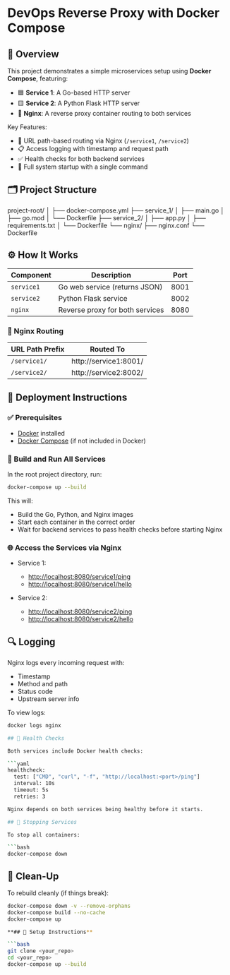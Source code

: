 # DevOps Reverse Proxy with Docker Compose

## 📌 Overview
This project demonstrates a simple microservices setup using **Docker Compose**, featuring:

- 🟦 **Service 1**: A Go-based HTTP server
- 🟨 **Service 2**: A Python Flask HTTP server
- 🔀 **Nginx**: A reverse proxy container routing to both services

Key Features:

- 🧭 URL path-based routing via Nginx (`/service1`, `/service2`)
- 📋 Access logging with timestamp and request path
- ✅ Health checks for both backend services
- 🔧 Full system startup with a single command

## 🗂️ Project Structure

project-root/
│
├── docker-compose.yml
├── service\_1/
│   ├── main.go
│   ├── go.mod
│   └── Dockerfile
├── service\_2/
│   ├── app.py
│   ├── requirements.txt
│   └── Dockerfile
└── nginx/
├── nginx.conf
└── Dockerfile

## ⚙️ How It Works

| Component   | Description                                      | Port  |
|-------------|-------------------------------------------------|--------|
| `service1`  | Go web service (returns JSON)                   | 8001   |
| `service2`  | Python Flask service                            | 8002   |
| `nginx`     | Reverse proxy for both services                 | 8080   |

### 🧭 Nginx Routing

| URL Path Prefix      | Routed To                   |
|----------------------|-----------------------------|
| `/service1/`         | http://service1:8001/       |
| `/service2/`         | http://service2:8002/       |

## 🚀 Deployment Instructions

### ✅ Prerequisites

- [Docker](https://www.docker.com/products/docker-desktop) installed
- [Docker Compose](https://docs.docker.com/compose/install/) (if not included in Docker)

### 🔨 Build and Run All Services

In the root project directory, run:

```bash
docker-compose up --build
````

This will:

* Build the Go, Python, and Nginx images
* Start each container in the correct order
* Wait for backend services to pass health checks before starting Nginx

### 🌐 Access the Services via Nginx

* Service 1:

  * [http://localhost:8080/service1/ping](http://localhost:8080/service1/ping)
  * [http://localhost:8080/service1/hello](http://localhost:8080/service1/hello)

* Service 2:

  * [http://localhost:8080/service2/ping](http://localhost:8080/service2/ping)
  * [http://localhost:8080/service2/hello](http://localhost:8080/service2/hello)

## 🔍 Logging

Nginx logs every incoming request with:

* Timestamp
* Method and path
* Status code
* Upstream server info

To view logs:

```bash
docker logs nginx

## 🧪 Health Checks

Both services include Docker health checks:

```yaml
healthcheck:
  test: ["CMD", "curl", "-f", "http://localhost:<port>/ping"]
  interval: 10s
  timeout: 5s
  retries: 3

Nginx depends on both services being healthy before it starts.

## 🛑 Stopping Services

To stop all containers:

```bash
docker-compose down
```

## 🧹 Clean-Up

To rebuild cleanly (if things break):

```bash
docker-compose down -v --remove-orphans
docker-compose build --no-cache
docker-compose up

**## 🔧 Setup Instructions**

```bash
git clone <your_repo>
cd <your_repo>
docker-compose up --build
